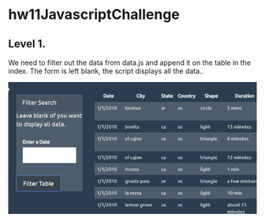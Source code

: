 # hw11JavascriptChallenge

## Level 1.  

We need to filter out the data from data.js and append it on the table in the index.  The form is left blank, the script displays all the data.. 

![](UFO-level-1/static/images/no_filter.png)

